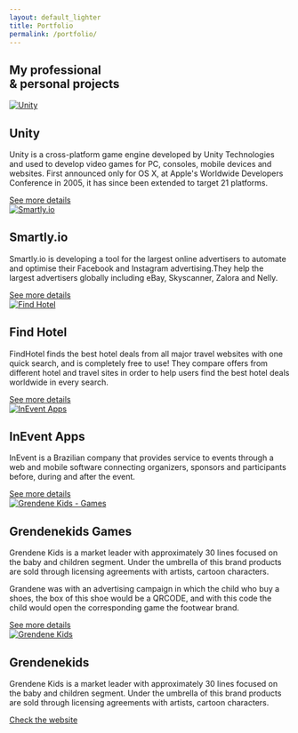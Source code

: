 ```yaml
---
layout: default_lighter
title: Portfolio
permalink: /portfolio/
---
```


<main id="main">
  <section class="content conteiner-half">
    <div class="conteiner">
      <h1 class="margin-double">My professional<br />& personal projects</h1>
      <!-- <p>Here you can check a selection of my work!</p> -->
    </div>
  </section>
  <section class="content">
    <div class="conteiner">
      <!-- <div class="project">
        <a href="/portfolio/crf-health/" class="project-mockup"><img class="lazy" data-src="{{ site.url }}images/unity-mockup.png" alt="CRF Health" /></a>
        <h2 class="project-title">CRF Health</h2>
        <p>As a leader in the industry of eCOA technology solutions, CRF Health empowers you to collect data seamlessly, promote higher compliance and more reliable reporting to clinic trials.</p>
        <a href="/portfolio/crf-health/">See more details</a>
      </div>
      <div class="project">
        <a href="/portfolio/sportacam/" class="project-mockup"><img class="lazy" data-src="{{ site.url }}images/smartlyio-mockup.png" alt="Sportacam" /></a>
        <h2 class="project-title">Sportacam</h2>
        <p>Sportacam is proud to be the world’s first social media where you can talk to people face-to-face, trough camment®, comment with camera.</p>
        <a href="/portfolio/sportacam/">See more details</a>
      </div> -->
      <div class="project">
        <a href="/portfolio/unity/" class="project-mockup"><img class="lazy" data-src="{{ site.url }}images/unity-mockup.png" alt="Unity" /></a>
        <h2 class="project-title">Unity</h2>
        <p>Unity is a cross-platform game engine developed by Unity Technologies and used to develop video games for PC, consoles, mobile devices and websites. First announced only for OS X, at Apple's Worldwide Developers Conference in 2005, it has since been extended to target 21 platforms.</p>
        <!-- <p>InEvent is a Brazilian company that provides service to events through a web and mobile software connecting organizers, sponsors and participants before, during and after the event. UX Design | UI Design</p> -->
        <a href="/portfolio/unity/">See more details</a>
      </div>
      <div class="project">
        <a href="/portfolio/smartlyio/" class="project-mockup"><img class="lazy" data-src="{{ site.url }}images/smartlyio-mockup.png" alt="Smartly.io" /></a>
        <h2 class="project-title">Smartly.io</h2>
        <p>Smartly.io is developing a tool for the largest online advertisers to automate and optimise their Facebook and Instagram advertising.They help the largest advertisers globally including eBay, Skyscanner, Zalora and Nelly.</p>
        <a href="/portfolio/smartlyio/">See more details</a>
      </div>
      <div class="project">
        <a href="/portfolio/findhotel/" class="project-mockup"><img class="lazy" data-src="{{ site.url }}images/findhotel-mockup.png" alt="Find Hotel" /></a>
        <h2 class="project-title">Find Hotel</h2>
        <p>FindHotel finds the best hotel deals from all major travel websites with one quick search, and is completely free to use! They compare offers from different hotel and travel sites in order to help users find the best hotel deals worldwide in every search.</p>
        <a href="/portfolio/findhotel/">See more details</a>
      </div>
      <div class="project">
        <a href="/portfolio/inevent/" class="project-mockup"><img class="lazy" data-src="{{ site.url }}images/inevent-app-mockup.png" alt="InEvent Apps" /></a>
        <h2 class="project-title">InEvent Apps</h2>
        <p>InEvent is a Brazilian company that provides service to events through a web and mobile software connecting organizers, sponsors and participants before, during and after the event.</p>
        <a href="/portfolio/inevent/">See more details</a>
      </div>
      <!-- <div class="project">
        <a href="/portfolio/azion-technologies-manager/" class="project-mockup"><img class="lazy" data-src="{{ site.url }}images/azion-manager-mockup.png" alt="Azion Technologies - Manager" /></a>
        <h2 class="project-title">Azion Technologies Manager</h2>
        <p>Founded in 2011, Azion leads the next-generation of CDN services, providing outstanding performance, unique integrated security and advanced analytics.</p>
        <p>Powered by the Azion Real Time Platform, their global high performance network employs exceptional edge-computing and in-memory technologies, delivering a comprehensive and powerful set of solutions.</p>
        <a href="/portfolio/azion-technologies-manager/">See more details</a>
      </div>
      <div class="project">
        <a href="/portfolio/azion-technologies/" class="project-mockup"><img class="lazy" data-src="{{ site.url }}images/azionweb-mockup.png" alt="Azion Technologies" /></a>
        <h2 class="project-title">Azion Technologies Website</h2>
        <p>Founded in 2011, Azion leads the next-generation of CDN services, providing outstanding performance, unique integrated security and advanced analytics.</p>
        <p>Powered by the Azion Real Time Platform, their global high performance network employs exceptional edge-computing and in-memory technologies, delivering a comprehensive and powerful set of solutions.</p>
        <a href="/portfolio/azion-technologies/">See more details</a>
      </div> -->
      <div class="project">
        <a href="/portfolio/grendenekids-games/" class="project-mockup"><img class="lazy" data-src="{{ site.url }}images/grendenekids-games-mockup.png" alt="Grendene Kids - Games" /></a>
        <h2 class="project-title">Grendenekids Games</h2>
        <p>Grendene Kids is a market leader with approximately 30 lines focused on the baby and children segment. Under the umbrella of this brand products are sold through licensing agreements with artists, cartoon characters.</p>
        <p>Grandene was with an advertising campaign in which the child who buy a shoes, the box of this shoe would be a QRCODE, and with this code the child would open the corresponding game the footwear brand.</p>
        <a href="/portfolio/grendenekids-games/">See more details</a>
      </div>
      <div class="project">
        <a href="/portfolio/grendenekids/" class="project-mockup"><img class="lazy" data-src="{{ site.url }}images/grendenekids-mockup.png" alt="Grendene Kids" /></a>
        <h2 class="project-title">Grendenekids</h2>
        <p>Grendene Kids is a market leader with approximately 30 lines focused on the baby and children segment. Under the umbrella of this brand products are sold through licensing agreements with artists, cartoon characters.</p>
        <a href="http://www.grendenekids.com.br" target="_blank">Check the website</a>
      </div>
    </div>
  </section>
</main>